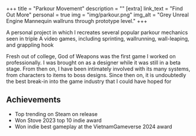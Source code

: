 +++
title = "Parkour Movement"
description = ""
[extra]
link_text = "Find Out More"
personal = true
img = "img/parkour.png"
img_alt = "Grey Unreal Engine Mannequin wallruns through prototype level."
+++

A personal project in which I recreates several popular parkour mechanics seen in triple A video games, including sprinting, wallrunning, wall-leaping, and grappling hook

<!-- more -->

Fresh out of college, God of Weapons was the first game I worked on professionally. I was brought on as a designer while it was still in a beta stage. From then on, I have been intimately involved with its many systems, from characters to items to boss designs. Since then on, it is undoubtedly the best break-in into the game industry that I could have hoped for

## Achievements
* Top trending on Steam on release
* Won Stove 2023 top 10 indie award
* Won indie best gameplay at the VietnamGameverse 2024 award
